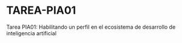 # TAREA-PIA01
Tarea PIA01: Habilitando un perfil en el ecosistema de desarrollo de inteligencia artificial
